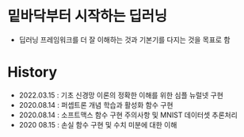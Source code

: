 # 밑바닥부터 시작하는 딥러닝
* 딥러닝 프레임워크를 더 잘 이해하는 것과 기본기를 다지는 것을 목표로 함

# History
* 2022.03.15 : 기초 신경망 이론의 정확한 이해를 위한 심플 뉴럴넷 구현
* 2020.08.14 : 퍼셉트론 개념 학습과 활성화 함수 구현
* 2020.08.14 : 소프트맥스 함수 구현 주의사항 및 MNIST 데이터셋 추론처리
* 2020 08.15 : 손실 함수 구현 및 수치 미분에 대한 이해
